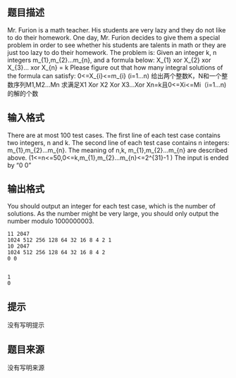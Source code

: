 


## 题目描述
Mr. Furion is a math teacher. His students are very lazy and they do not like to do their homework. One day, Mr. Furion decides to give them a special problem in order to see whether his students are talents in math or they are just too lazy to do their homework. The problem is: 
Given an integer k, n integers m_{1},m_{2}…m_{n}, and a formula below: 
X_{1} xor X_{2} xor X_{3}… xor X_{n} = k 
Please figure out that how many integral solutions of the formula can satisfy: 
0<=X_{i}<=m_{i} (i=1…n)
给出两个整数K，N和一个整数序列M1,M2...Mn
求满足X1 Xor X2 Xor X3...Xor Xn=k且0<=Xi<=Mi（i=1...n)的解的个数
## 输入格式
There are at most 100 test cases. 
The first line of each test case contains two integers, n and k. The second line of each test case contains n integers: m_{1},m_{2}…m_{n}. The meaning of n,k, m_{1},m_{2}…m_{n} are described above. (1<=n<=50,0<=k,m_{1},m_{2}…m_{n}<=2^{31}-1 ) 
The input is ended by “0 0”
## 输出格式
You should output an integer for each test case, which is the number of solutions. As the number might be very large, you should only output the number modulo 1000000003.

```input1
11 2047
1024 512 256 128 64 32 16 8 4 2 1
10 2047
1024 512 256 128 64 32 16 8 4 2 
0 0

```
```output1

1
0
```

## 提示
没有写明提示
## 题目来源
没有写明来源


